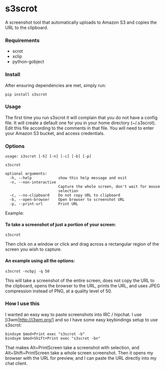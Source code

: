 # s3scrot


A screenshot tool that automatically uploads to Amazon S3 and copies
the URL to the clipboard.

### Requirements

 * scrot
 * xclip
 * python-gobject

### Install

After ensuring dependencies are met, simply run:

    pip install s3scrot

### Usage

The first time you run s3scrot it will complain that you do not have a
config file. It will create a default one for you in your home
directory (~/.s3scrot). Edit this file according to the comments in
that file. You will need to enter your Amazon S3 bucket, and access
credentials. 

### Options

    usage: s3scrot [-h] [-n] [-c] [-b] [-p]
    
    s3scrot
    
    optional arguments:
      -h, --help            show this help message and exit
      -n, --non-interactive
                            Capture the whole screen, don't wait for mouse
                            selection
      -c, --no-clipboard    Do not copy URL to clipboard
      -b, --open-browser    Open browser to screenshot URL
      -p, --print-url       Print URL

Example:

#### To take a screenshot of just a portion of your screen:

    s3scrot

Then click on a window or click and drag across a rectangular region
of the screen you wish to capture.

#### An example using all the options:

    s3scrot -ncbpj -q 50

This will take a screenshot of the entire screen, does not copy the
URL to the clipboard, opens the browser to the URL, prints the URL,
and uses JPEG compression instead of PNG, at a quality level of 50.

### How I use this

I wanted an easy way to paste screenshots into IRC / hipchat. I use
[i3wm|http://i3wm.org/] and so I have some easy keybindings setup to
use s3scrot:

    bindsym $mod+Print exec "s3scrot -b"
    bindsym $mod+Shift+Print exec "s3scrot -bn"
 
That makes Alt+PrintScreen take a screenshot with selection, and
Alt+Shift+PrintScreen take a whole screen screenshot. Then it
opens my browser with the URL for preview, and I can paste the URL
directly into my chat client.

